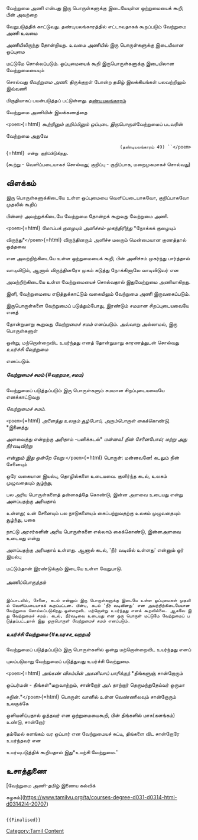 வேற்றுமை அணி என்பது இரு பொருள்களுக்கு இடையேயுள்ள ஒற்றுமையைக் கூறி, பின் அவற்றை
வேறுபடுத்திக் காட்டுவது. தண்டியலங்காரத்தில் எட்டாவதாகக் கூறப்படும் வேற்றுமை அணி உவமை
அணியிலிருந்து தோன்றியது. உவமை அணியில் இரு பொருள்களுக்கு இடையிலான ஒப்புமை
மட்டுமே சொல்லப்படும். ஒப்புமையைக் கூறி இருபொருள்களுக்கு இடையிலான வேற்றுமையையும்
சொல்வது *வேற்றுமை அணி*. திருக்குறள் போன்ற தமிழ் இலக்கியங்கள் பலவற்றிலும் இவ்வணி
மிகுதியாகப் பயன்படுத்தப் பட்டுள்ளது. [தண்டியலங்காரம்](தண்டியலங்காரம் "wikilink")
வேற்றுமை அணியின் இலக்கணத்தை

`<poem>`{=html} *கூற்றினும் குறிப்பினும் ஒப்புடை இருபொருள்*வேற்றுமைப் படவரின்
வேற்றுமை அதுவே

`                                           (தண்டியலங்காரம் 49) ``</poem>`{=html}` என்று குறிப்பிடுகிறது.`

(கூற்று - வெளிப்படையாகச் சொல்வது; குறிப்பு - குறிப்பாக, மறைமுகமாகச் சொல்வது)

## விளக்கம்

இரு பொருள்களுக்கிடையே உள்ள ஒப்புமையை வெளிப்படையாகவோ, குறிப்பாகவோ முதலில் கூறிப்
பின்னர் அவற்றுக்கிடையே வேற்றுமை தோன்றக் கூறுவது வேற்றுமை அணி.

`<poem>`{=html} *மோப்பக் குழையும் அனிச்சம்-முகந்திரிந்து* *நோக்கக் குழையும்
விருந்து*`</poem>`{=html} விருந்தினரும் அனிச்ச மலரும் மென்மையான குணத்தால் ஒத்தவை
என அவற்றிற்கிடையே உள்ள ஒற்றுமையைக் கூறி, பின் அனிச்சம் முகர்ந்து பார்த்தால்
வாடிவிடும், ஆனால் விருந்தினரோ முகம் கடுத்து நோக்கினாலே வாடிவிடுவர் என
அவற்றிற்கிடையே உள்ள வேற்றுமையைச் சொல்வதால் இதுவேற்றுமை அணியாகிறது.

இனி, வேற்றுமையை எடுத்துக்காட்டும் வகையிலும் வேற்றுமை அணி இருவகைப்படும்.
இருபொருள்களை வேற்றுமைப் படுத்தும்போது, இரண்டும் சமமான சிறப்புடையவையே எனத்
தோன்றுமாறு கூறுவது *வேற்றுமைச் சமம்* எனப்படும். அவ்வாறு அல்லாமல், இரு பொருள்களுள்
ஒன்று, மற்றொன்றைவிட உயர்ந்தது எனத் தோன்றுமாறு காரணத்துடன் சொல்வது *உயர்ச்சி வேற்றுமை*
எனப்படும்.

##### வேற்றுமைச் சமம் {#வறறமச_சமம}

வேற்றுமைப் படுத்தப்படும் இரு பொருள்களும் சமமான சிறப்புடையவையே எனக்காட்டுவது
*வேற்றுமைச் சமம்.*

`<poem>`{=html} *அனைத்து உலகும் சூழ்போய், அரும்பொருள் கைக்கொண்டு,* *இனைத்து
அளவைத்து என்றற்கு அரிதாம் -பனிக்கடல்* *மன்னவ! நின் சேனைபோல்; மற்று அது நீர்வடிவிற்று*
*என்னும் இது ஒன்றே வேறு* `</poem>`{=html} பொருள்: மன்னவனே! கடலும் நின் சேனையும்
ஒரே வகையான இயல்பு, தொழில்களை உடையவை. குளிர்ந்த கடல், உலகம் முழுவதையும் சூழ்ந்து,
பல அரிய பொருள்களைத் தன்னகத்தே கொண்டு, இன்ன அளவை உடையது என்று அளப்பதற்கு அரியதாய்
உள்ளது; உன் சேனையும் பல நாடுகளையும் கைப்பற்றுவதற்கு உலகம் முழுவதையும் சூழ்ந்து, பகை
நாட்டு அரசர்களின் அரிய பொருள்களை எல்லாம் கைக்கொண்டு, இன்னஅளவை உடையது என்று
அளப்பதற்கு அரியதாய் உள்ளது. ஆனால் கடல், \'நீர் வடிவில் உள்ளது\' என்னும் ஓர் இயல்பு
மட்டும்தான் இரண்டுக்கும் இடையே உள்ள வேறுபாடு.

###### அணிப்பொருத்தம்

`இப்பாடலில், சேனை, கடல் என்னும் இரு பொருள்களுக்கு இடையே உள்ள ஒப்புமைகள் முதலில் வெளிப்படையாகக் கூறப்பட்டன. பின்பு, கடல் 'நீர் வடிவினது' என அவற்றிற்கிடையேயான வேற்றுமை சொல்லப்படுகிறது.ஒன்றைவிட மற்றொன்று உயர்ந்தது எனக் கூறவில்லை. ஆகவே இது வேற்றுமைச் சமம். கடல், நீர்வடிவை உடையது என ஒரு பொருள் மட்டுமே வேற்றுமைப் படுத்தப்பட்டதால் இது `*`ஒருபொருள் வேற்றுமைச் சமம்`*` எனப்படும்.`

##### உயர்ச்சி வேற்றுமை {#உயரசச_வறறம}

வேற்றுமைப் படுத்தப்படும் இரு பொருள்களில் ஒன்று மற்றொன்றைவிட உயர்ந்தது எனப்
புலப்படுமாறு வேற்றுமைப் படுத்துவது உயர்ச்சி வேற்றுமை.

`<poem>`{=html} *அங்கண் விசும்பின் அகனிலாப் பாரிக்குந்* *திங்களுஞ் சான்றோரும்
ஒப்பர்மன் - திங்கள்*மறுவாற்றும், சான்றோர் அஃ தாற்றார் தெருமந்துதேய்வர் ஒருமா
சுறின்.*`</poem>`{=html} பொருள்: வானில் உள்ள வெண்ணிலவும் சான்றோரும் உலகுக்கே
ஒளியளிப்பதால் ஒத்தவர் என ஒற்றுமையைகூறி, பின் திங்களில் மாசு(களங்கம்) உண்டு, சான்றோர்
தம்மேல் களங்கம் வர ஒப்பார் என வேற்றுமையச் சுட்டி, திங்களை விட சான்றோரே உயர்ந்தவர் என
உயர்வுபடுத்திக் கூறியதால் இது*உயற்சி வேற்றுமை.\'\'

## உசாத்துணை

[வேற்றுமை அணி-தமிழ் இணைய கல்விக்
கழகம்](https://www.tamilvu.org/ta/courses-degree-d031-d0314-html-d03142l4-20707)

```{=mediawiki}
{{Finalised}}
```
[Category:Tamil Content](Category:Tamil_Content "wikilink")
